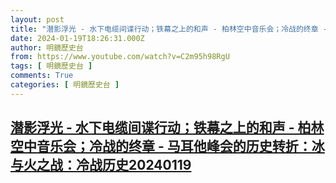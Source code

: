 ```yaml
---
layout: post
title: "潜影浮光 - 水下电缆间谍行动；铁幕之上的和声 - 柏林空中音乐会；冷战的终章 - 马耳他峰会的历史转折：冰与火之战：冷战历史20240119"
date: 2024-01-19T18:26:31.000Z
author: 明鏡歷史台
from: https://www.youtube.com/watch?v=C2m95h98RgU
tags: [ 明鏡歷史台 ]
comments: True
categories: [ 明鏡歷史台 ]
---
```

<!--1705688791000-->
[潜影浮光 - 水下电缆间谍行动；铁幕之上的和声 - 柏林空中音乐会；冷战的终章 - 马耳他峰会的历史转折：冰与火之战：冷战历史20240119](https://www.youtube.com/watch?v=C2m95h98RgU)
------

<div>

</div>
